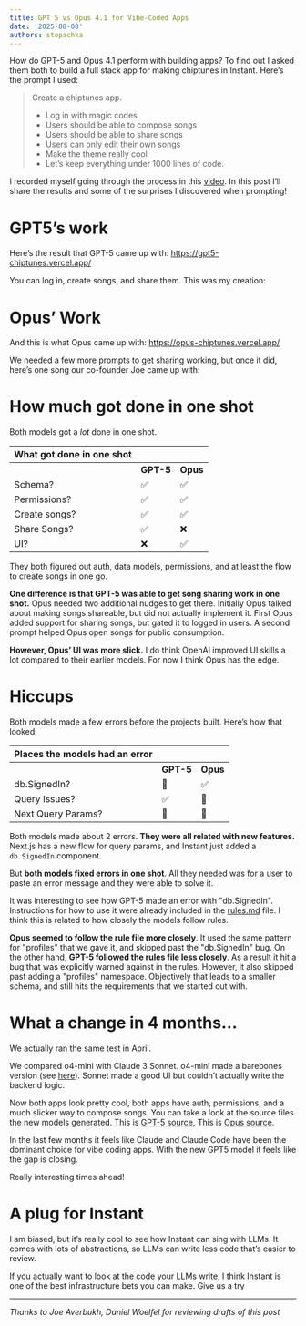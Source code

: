 ```yaml
---
title: GPT 5 vs Opus 4.1 for Vibe-Coded Apps
date: '2025-08-08'
authors: stopachka
---
```


How do GPT-5 and Opus 4.1 perform with building apps? To find out I asked them both to build a full stack app for making chiptunes in Instant. Here’s the prompt I used:

> Create a chiptunes app.
>
> - Log in with magic codes
> - Users should be able to compose songs
> - Users should be able to share songs
> - Users can only edit their own songs
> - Make the theme really cool
> - Let’s keep everything under 1000 lines of code.

I recorded myself going through the process in this [video](https://youtu.be/yzjC0wcMvxI). In this post I’ll share the results and some of the surprises I discovered when prompting!

# GPT5’s work

Here’s the result that GPT-5 came up with: https://gpt5-chiptunes.vercel.app/

You can log in, create songs, and share them. This was my creation:

<demo-iframe uri="https://gpt5-chiptunes.vercel.app/song/3b527d40-abab-43bc-ad82-61ad0f22b12c"></demo-iframe>

# Opus’ Work

And this is what Opus came up with: https://opus-chiptunes.vercel.app/

We needed a few more prompts to get sharing working, but once it did, here’s one song our co-founder Joe came up with:

<demo-iframe uri="https://opus-chiptunes.vercel.app/?song=79a4353d-8886-44a3-b905-b57b7bae27fd"></demo-iframe>

# How much got done in one shot

Both models got a _lot_ done in one shot.

| **What got done in one shot** |           |          |
| ----------------------------- | --------- | -------- |
|                               | **GPT-5** | **Opus** |
| Schema?                       | ✅        | ✅       |
| Permissions?                  | ✅        | ✅       |
| Create songs?                 | ✅        | ✅       |
| Share Songs?                  | ✅        | ❌       |
| UI?                           | ❌        | ✅       |

They both figured out auth, data models, permissions, and at least the flow to create songs in one go.

**One difference is that GPT-5 was able to get song sharing work in one shot.** Opus needed two additional nudges to get there. Initially Opus talked about making songs shareable, but did not actually implement it. First Opus added support for sharing songs, but gated it to logged in users. A second prompt helped Opus open songs for public consumption.

**However, Opus’ UI was more slick.** I do think OpenAI improved UI skills a lot compared to their earlier models. For now I think Opus has the edge.

# Hiccups

Both models made a few errors before the projects built. Here’s how that looked:

| **Places the models had an error** |           |          |
| ---------------------------------- | --------- | -------- |
|                                    | **GPT-5** | **Opus** |
| db.SignedIn?                       | 🐛        | ✅       |
| Query Issues?                      | ✅        | 🐛       |
| Next Query Params?                 | 🐛        | 🐛       |

Both models made about 2 errors. **They were all related with new features.** Next.js has a new flow for query params, and Instant just added a `db.SignedIn` component.

But **both models fixed errors in one shot**. All they needed was for a user to paste an error message and they were able to solve it.

It was interesting to see how GPT-5 made an error with "db.SignedIn". Instructions for how to use it were already included in the [rules.md](https://www.instantdb.com/mcp-tutorial/cursor-rules.md) file. I think this is related to how closely the models follow rules.

**Opus seemed to follow the rule file more closely**. It used the same pattern for "profiles" that we gave it, and skipped past the "db.SignedIn" bug. On the other hand, **GPT-5 followed the rules file less closely**. As a result it hit a bug that was explicitly warned against in the rules. However, it also skipped past adding a "profiles" namespace. Objectively that leads to a smaller schema, and still hits the requirements that we started out with.

# What a change in 4 months…

We actually ran the same test in April.

We compared o4-mini with Claude 3 Sonnet. o4-mini made a barebones version (see [here](https://codex-chiptunes.vercel.app/)). Sonnet made a good UI but couldn’t actually write the backend logic.

Now both apps look pretty cool, both apps have auth, permissions, and a much slicker way to compose songs. You can take a look at the source files the new models generated. This is [GPT-5 source](https://github.com/stopachka/gpt-5-chiptunes), This is [Opus source](https://github.com/stopachka/opus-chiptunes).

In the last few months it feels like Claude and Claude Code have been the dominant choice for vibe coding apps. With the new GPT5 model it feels like the gap is closing.

Really interesting times ahead!

# A plug for Instant

I am biased, but it’s really cool to see how Instant can sing with LLMs. It comes with lots of abstractions, so LLMs can write less code that’s easier to review.

If you actually want to look at the code your LLMs write, I think Instant is one of the best infrastructure bets you can make. Give us a try

---

_Thanks to Joe Averbukh, Daniel Woelfel for reviewing drafts of this post_
